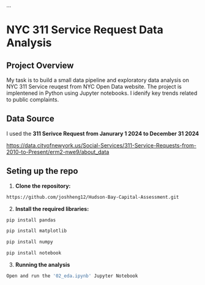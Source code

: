 ...
# NYC 311 Service Request Data Analysis

## Project Overview
My task is to build a small data pipeline and exploratory data analysis on NYC 311 Service reuqest from NYC Open Data website. The project is implentened in Python using Jupyter notebooks. I idenify key trends related to public complaints.

## Data Source
I used the **311 Serivce Request from Janurary 1 2024 to December 31 2024**

https://data.cityofnewyork.us/Social-Services/311-Service-Requests-from-2010-to-Present/erm2-nwe9/about_data

## Seting up the repo
1. **Clone the repository:**
```bash
https://github.com/joshheng12/Hudson-Bay-Capital-Assessment.git
```

2. **Install the required libraries:**
```bash
pip install pandas
```
```bash
pip install matplotlib
```
```bash
pip install numpy
```
```bash
pip install notebook
```

3. **Running the analysis**
```bash
Open and run the '02_eda.ipynb' Jupyter Notebook
```

